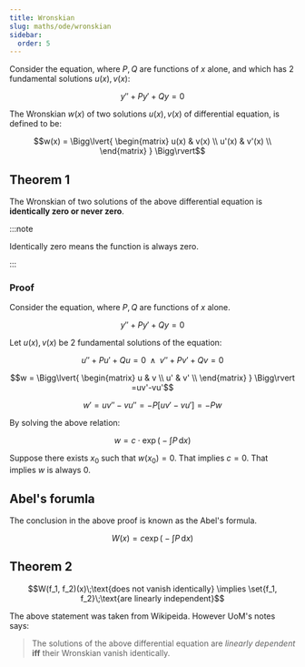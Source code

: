 ```yaml
---
title: Wronskian
slug: maths/ode/wronskian
sidebar:
  order: 5
---
```


Consider the equation, where $P,Q$ are functions of $x$ alone, and which has $2$
fundamental solutions $u(x),v(x)$:

```math
y''+Py'+Qy=0
```

The Wronskian $w(x)$ of two solutions $u(x),v(x)$ of differential equation, is
defined to be:

```math
w(x)
= \Bigg\lvert{
\begin{matrix}
    u(x) & v(x) \\
	u'(x) & v'(x) \\
\end{matrix}
}
\Bigg\rvert
```

## Theorem 1

The Wronskian of two solutions of the above differential equation is
**identically zero or never zero**.

:::note

Identically zero means the function is always zero.

:::

### Proof

Consider the equation, where $P,Q$ are functions of $x$ alone.

```math
y''+Py'+Qy=0
```

Let $u(x),v(x)$ be $2$ fundamental solutions of the equation:

```math
u''+Pu'+Qu=0
\;\;\land\;\;
v''+Pv'+Qv=0
```

```math
w
= \Bigg\lvert{
\begin{matrix}
    u & v \\
	u' & v' \\
\end{matrix}
}
\Bigg\rvert
=uv'-vu'
```

```math
w'=uv''-vu''=-P[uv'-vu']=-Pw
```

By solving the above relation:

```math
w=c\cdot\exp{\bigg(-\int{P}\,\text{d}x\bigg)}
```

Suppose there exists $x_0$ such that $w(x_0)=0$. That implies $c=0$. That
implies $w$ is always $0$.

## Abel's forumla

The conclusion in the above proof is known as the Abel's formula.

```math
W(x)=c\exp{\bigg(-\int{P}\,\text{d}x\bigg)}
```

## Theorem 2

```math
W(f_1, f_2)(x)\;\text{does not vanish identically}
\implies
\set{f_1, f_2}\;\text{are linearly independent}
```

The above statement was taken from Wikipeida. However UoM's notes says:

> The solutions of the above differential equation are _linearly dependent_
> **iff** their Wronskian vanish identically.
